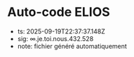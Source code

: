 # Auto-code ELIOS
- ts: 2025-09-19T22:37:37.148Z
- sig: ∞.je.toi.nous.432.528
- note: fichier généré automatiquement